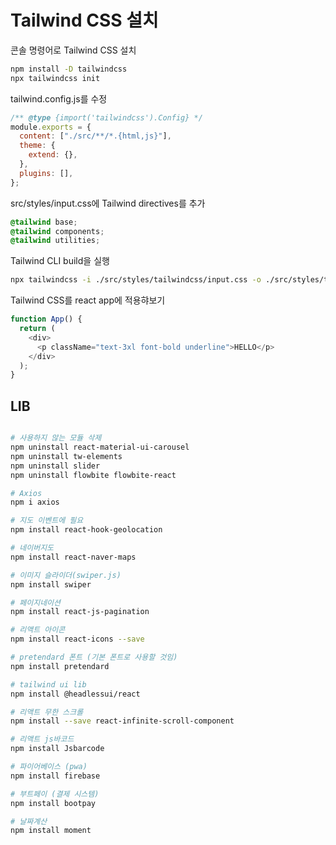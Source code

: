 # Tailwind CSS 설치

콘솔 명령어로 Tailwind CSS 설치

```bash
npm install -D tailwindcss
npx tailwindcss init
```

tailwind.config.js를 수정

```jsx
/** @type {import('tailwindcss').Config} */
module.exports = {
  content: ["./src/**/*.{html,js}"],
  theme: {
    extend: {},
  },
  plugins: [],
};
```

src/styles/input.css에 Tailwind directives를 추가

```css
@tailwind base;
@tailwind components;
@tailwind utilities;
```

Tailwind CLI build을 실행

```bash
npx tailwindcss -i ./src/styles/tailwindcss/input.css -o ./src/styles/tailwindcss/output.css --watch
```

Tailwind CSS를 react app에 적용햐보기

```javascript
function App() {
  return (
    <div>
      <p className="text-3xl font-bold underline">HELLO</p>
    </div>
  );
}
```

## LIB

```bash

# 사용하지 않는 모듈 삭제
npm uninstall react-material-ui-carousel
npm uninstall tw-elements
npm uninstall slider
npm uninstall flowbite flowbite-react

# Axios
npm i axios

# 지도 이벤트에 필요
npm install react-hook-geolocation

# 네이버지도
npm install react-naver-maps

# 이미지 슬라이더(swiper.js)
npm install swiper

# 페이지네이션
npm install react-js-pagination

# 리액트 아이콘
npm install react-icons --save

# pretendard 폰트 (기본 폰트로 사용할 것임)
npm install pretendard

# tailwind ui lib
npm install @headlessui/react

# 리액트 무한 스크롤
npm install --save react-infinite-scroll-component

# 리액트 js바코드
npm install Jsbarcode

# 파이어베이스 (pwa)
npm install firebase

# 부트페이 (결제 시스템)
npm install bootpay

# 날짜계산
npm install moment

```
